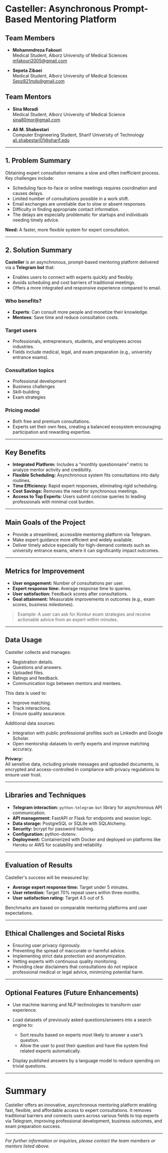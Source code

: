 # Casteller: Asynchronous Prompt-Based Mentoring Platform

## Team Members
- **Mohammdreza Fakouri**  
  Medical Student, Alborz University of Medical Sciences  
  mfakouri2005@gmail.com  

- **Sepeta Zibaei**  
  Medical Student, Alborz University of Medical Sciences  
  Sepz821mds@gmail.com  

## Team Mentors
- **Sina Moradi**  
  Medical Student, Alborz University of Medical Science  
  sina80mor@gmail.com  

- **Ali M. Shabestari**  
  Computer Engineering Student, Sharif University of Technology  
  ali.shabestari01@sharif.edu  

---

## 1. Problem Summary

Obtaining expert consultation remains a slow and often inefficient process. Key challenges include:

- Scheduling face-to-face or online meetings requires coordination and causes delays.
- Limited number of consultations possible in a work shift.
- Email exchanges are unreliable due to slow or absent responses.
- Difficulty in finding appropriate contact information.
- The delays are especially problematic for startups and individuals needing timely advice.

**Need:** A faster, more flexible system for expert consultation.

---

## 2. Solution Summary

**Casteller** is an asynchronous, prompt-based mentoring platform delivered via a **Telegram bot** that:

- Enables users to connect with experts quickly and flexibly.
- Avoids scheduling and cost barriers of traditional meetings.
- Offers a more integrated and responsive experience compared to email.

### Who benefits?

- **Experts**: Can consult more people and monetize their knowledge.
- **Mentees**: Save time and reduce consultation costs.

### Target users

- Professionals, entrepreneurs, students, and employees across industries.
- Fields include medical, legal, and exam preparation (e.g., university entrance exams).

### Consultation topics

- Professional development
- Business challenges
- Skill-building
- Exam strategies

### Pricing model

- Both free and premium consultations.
- Experts set their own fees, creating a balanced ecosystem encouraging participation and rewarding expertise.

---

## Key Benefits

- **Integrated Platform:** Includes a “monthly questionnaire” metric to analyze mentor activity and credibility.
- **Flexible Scheduling:** Asynchronous system fits consultations into daily routines.
- **Time Efficiency:** Rapid expert responses, eliminating rigid scheduling.
- **Cost Savings:** Removes the need for synchronous meetings.
- **Access to Top Experts:** Users submit concise queries to leading professionals with minimal cost burden.

---

## Main Goals of the Project

- Provide a streamlined, accessible mentoring platform via Telegram.
- Make expert guidance more efficient and widely available.
- Deliver timely advice especially for high-demand contexts such as university entrance exams, where it can significantly impact outcomes.

---

## Metrics for Improvement

- **User engagement:** Number of consultations per user.
- **Expert response time:** Average response time to queries.
- **User satisfaction:** Feedback scores after consultations.
- **Goal attainment:** Measurable improvements in outcomes (e.g., exam scores, business milestones).

> Example: A user can ask for *Konkur* exam strategies and receive actionable advice from an expert within minutes.

---

## Data Usage

Casteller collects and manages:

- Registration details.
- Questions and answers.
- Uploaded files.
- Ratings and feedback.
- Communication logs between mentors and mentees.

This data is used to:

- Improve matching.
- Track interactions.
- Ensure quality assurance.

Additional data sources:

- Integration with public professional profiles such as LinkedIn and Google Scholar.
- Open mentorship datasets to verify experts and improve matching accuracy.

**Privacy:**  
All sensitive data, including private messages and uploaded documents, is encrypted and access-controlled in compliance with privacy regulations to ensure user trust.

---

## Libraries and Techniques

- **Telegram interaction:** `python-telegram-bot` library for asynchronous API communication.
- **API management:** FastAPI or Flask for endpoints and session logic.
- **Data storage:** PostgreSQL or SQLite with SQLAlchemy.
- **Security:** bcrypt for password hashing.
- **Configuration:** python-dotenv.
- **Deployment:** Containerized with Docker and deployed on platforms like Heroku or AWS for scalability and reliability.

---

## Evaluation of Results

Casteller's success will be measured by:

- **Average expert response time:** Target under 5 minutes.
- **User retention:** Target 70% repeat users within three months.
- **User satisfaction rating:** Target 4.5 out of 5.

Benchmarks are based on comparable mentoring platforms and user expectations.

---

## Ethical Challenges and Societal Risks

- Ensuring user privacy rigorously.
- Preventing the spread of inaccurate or harmful advice.
- Implementing strict data protection and anonymization.
- Vetting experts with continuous quality monitoring.
- Providing clear disclaimers that consultations do not replace professional medical or legal advice, minimizing potential harm.

---

## Optional Features (Future Enhancements)

- Use machine learning and NLP technologies to transform user experience.
- Load datasets of previously asked questions/answers into a search engine to:

  - Sort results based on experts most likely to answer a user’s question.
  - Allow the user to post their question and have the system find related experts automatically.

- Display published answers by a language model to reduce spending on trivial questions.

---

# Summary

Casteller offers an innovative, asynchronous mentoring platform enabling fast, flexible, and affordable access to expert consultations. It removes traditional barriers and connects users across various fields to top experts via Telegram, improving professional development, business outcomes, and exam preparation success.

---

*For further information or inquiries, please contact the team members or mentors listed above.*
